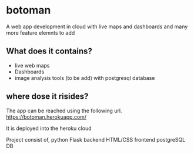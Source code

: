 # botoman
A web app development in cloud with live maps and dashboards and many more feature elemnts to add

## What does it contains? 
* live web maps
* Dashboards
* image analysis tools (to be add) with postgresql database

## where dose it risides?
The app can be reached using the following url.
https://botoman.herokuapp.com/

It is deployed into the heroku cloud


Project consist of,
python Flask backend
HTML/CSS frontend
postgreSQL DB

